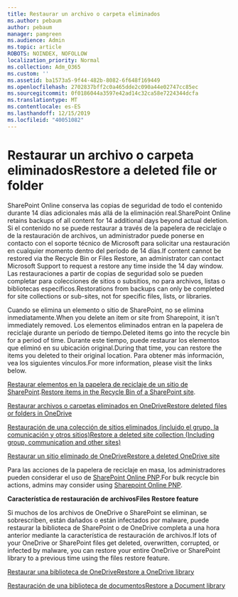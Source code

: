 ```yaml
---
title: Restaurar un archivo o carpeta eliminados
ms.author: pebaum
author: pebaum
manager: pamgreen
ms.audience: Admin
ms.topic: article
ROBOTS: NOINDEX, NOFOLLOW
localization_priority: Normal
ms.collection: Adm_O365
ms.custom: ''
ms.assetid: ba1573a5-9f44-482b-8082-6f648f169449
ms.openlocfilehash: 2702837bff2c0a465dde2c090a44e02747cc85ec
ms.sourcegitcommit: 0f0186044a3597e42ad14c32ca58e7224344dcfa
ms.translationtype: MT
ms.contentlocale: es-ES
ms.lasthandoff: 12/15/2019
ms.locfileid: "40051082"
---
```

# <a name="restore-a-deleted-file-or-folder"></a><span data-ttu-id="a5c2d-102">Restaurar un archivo o carpeta eliminados</span><span class="sxs-lookup"><span data-stu-id="a5c2d-102">Restore a deleted file or folder</span></span>

<span data-ttu-id="a5c2d-103">SharePoint Online conserva las copias de seguridad de todo el contenido durante 14 días adicionales más allá de la eliminación real.</span><span class="sxs-lookup"><span data-stu-id="a5c2d-103">SharePoint Online retains backups of all content for 14 additional days beyond actual deletion.</span></span> <span data-ttu-id="a5c2d-104">Si el contenido no se puede restaurar a través de la papelera de reciclaje o de la restauración de archivos, un administrador puede ponerse en contacto con el soporte técnico de Microsoft para solicitar una restauración en cualquier momento dentro del período de 14 días.</span><span class="sxs-lookup"><span data-stu-id="a5c2d-104">If content cannot be restored via the Recycle Bin or Files Restore, an administrator can contact Microsoft Support to request a restore any time inside the 14 day window.</span></span> <span data-ttu-id="a5c2d-105">Las restauraciones a partir de copias de seguridad solo se pueden completar para colecciones de sitios o subsitios, no para archivos, listas o bibliotecas específicos.</span><span class="sxs-lookup"><span data-stu-id="a5c2d-105">Restorations from backups can only be completed for site collections or sub-sites, not for specific files, lists, or libraries.</span></span>

<span data-ttu-id="a5c2d-106">Cuando se elimina un elemento o sitio de SharePoint, no se elimina inmediatamente.</span><span class="sxs-lookup"><span data-stu-id="a5c2d-106">When you delete an item or site from Sharepoint, it isn't immediately removed.</span></span> <span data-ttu-id="a5c2d-107">Los elementos eliminados entran en la papelera de reciclaje durante un período de tiempo.</span><span class="sxs-lookup"><span data-stu-id="a5c2d-107">Deleted items go into the recycle bin for a period of time.</span></span> <span data-ttu-id="a5c2d-108">Durante este tiempo, puede restaurar los elementos que eliminó en su ubicación original.</span><span class="sxs-lookup"><span data-stu-id="a5c2d-108">During that time, you can restore the items you deleted to their original location.</span></span> <span data-ttu-id="a5c2d-109">Para obtener más información, vea los siguientes vínculos.</span><span class="sxs-lookup"><span data-stu-id="a5c2d-109">For more information, please visit the links below.</span></span>

<span data-ttu-id="a5c2d-110">[Restaurar elementos en la papelera de reciclaje de un sitio de SharePoint](https://support.office.com/article/restore-deleted-items-from-the-site-collection-recycle-bin-5fa924ee-16d7-487b-9a0a-021b9062d14b).</span><span class="sxs-lookup"><span data-stu-id="a5c2d-110">[Restore items in the Recycle Bin of a SharePoint site](https://support.office.com/article/restore-deleted-items-from-the-site-collection-recycle-bin-5fa924ee-16d7-487b-9a0a-021b9062d14b).</span></span>

[<span data-ttu-id="a5c2d-111">Restaurar archivos o carpetas eliminados en OneDrive</span><span class="sxs-lookup"><span data-stu-id="a5c2d-111">Restore deleted files or folders in OneDrive</span></span>](https://support.office.com/article/Restore-deleted-files-or-folders-in-OneDrive-949ada80-0026-4db3-a953-c99083e6a84f)

[<span data-ttu-id="a5c2d-112">Restauración de una colección de sitios eliminados (incluido el grupo, la comunicación y otros sitios)</span><span class="sxs-lookup"><span data-stu-id="a5c2d-112">Restore a deleted site collection (Including group, communication and other sites)</span></span>](https://docs.microsoft.com/sharepoint/restore-deleted-site-collection)

[<span data-ttu-id="a5c2d-113">Restaurar un sitio eliminado de OneDrive</span><span class="sxs-lookup"><span data-stu-id="a5c2d-113">Restore a deleted OneDrive site</span></span>](https://docs.microsoft.com/onedrive/restore-deleted-onedrive)

<span data-ttu-id="a5c2d-114">Para las acciones de la papelera de reciclaje en masa, los administradores pueden considerar el uso de [SharePoint Online PNP](https://docs.microsoft.com/powershell/sharepoint/sharepoint-pnp/sharepoint-pnp-cmdlets?view=sharepoint-ps).</span><span class="sxs-lookup"><span data-stu-id="a5c2d-114">For bulk recycle bin actions, admins may consider using [Sharepoint Online PNP](https://docs.microsoft.com/powershell/sharepoint/sharepoint-pnp/sharepoint-pnp-cmdlets?view=sharepoint-ps).</span></span>

<span data-ttu-id="a5c2d-115">**Característica de restauración de archivos**</span><span class="sxs-lookup"><span data-stu-id="a5c2d-115">**Files Restore feature**</span></span>

<span data-ttu-id="a5c2d-116">Si muchos de los archivos de OneDrive o SharePoint se eliminan, se sobrescriben, están dañados o están infectados por malware, puede restaurar la biblioteca de SharePoint o de OneDrive completa a una hora anterior mediante la característica de restauración de archivos.</span><span class="sxs-lookup"><span data-stu-id="a5c2d-116">If lots of your OneDrive or SharePoint files get deleted, overwritten, corrupted, or infected by malware, you can restore your entire OneDrive or SharePoint library to a previous time using the files restore feature.</span></span>

[<span data-ttu-id="a5c2d-117">Restaurar una biblioteca de OneDrive</span><span class="sxs-lookup"><span data-stu-id="a5c2d-117">Restore a OneDrive library</span></span>](https://support.office.com/article/restore-your-onedrive-fa231298-759d-41cf-bcd0-25ac53eb8a15)

[<span data-ttu-id="a5c2d-118">Restauración de una biblioteca de documentos</span><span class="sxs-lookup"><span data-stu-id="a5c2d-118">Restore a Document library</span></span>](https://support.office.com/article/restore-a-document-library-317791c3-8bd0-4dfd-8254-3ca90883d39a)

